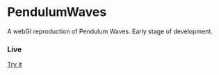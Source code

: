 # PendulumWaves
A webGl reproduction of Pendulum Waves. Early stage of development.

### Live
[Try it](http://cau.li/things/pendulum)
